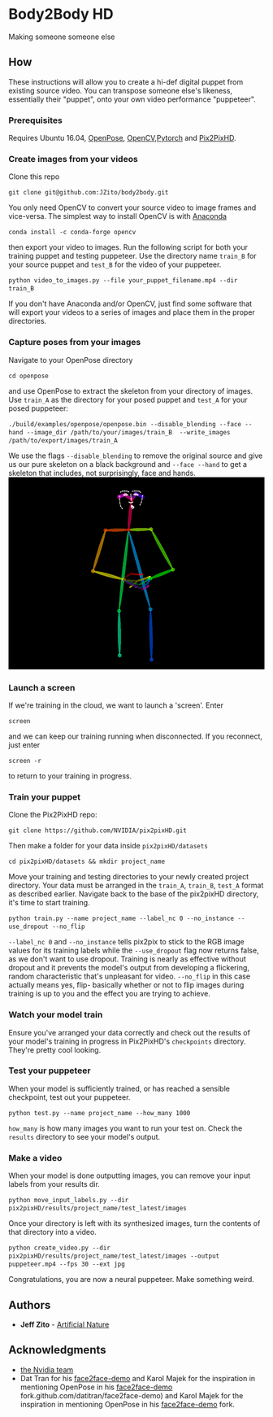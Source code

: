 # Body2Body HD

Making someone someone else

## How

These instructions will allow you to create a hi-def digital puppet from existing source video. You can transpose someone else's likeness, essentially their "puppet", onto your own video performance "puppeteer".

### Prerequisites

Requires Ubuntu 16.04, [OpenPose](https://github.com/CMU-Perceptual-Computing-Lab/openpose), [OpenCV](https://opencv.org/),[Pytorch](https://pytorch.org/) and [Pix2PixHD](https://github.com/NVIDIA/pix2pixHD).

### Create images from your videos

Clone this repo

```
git clone git@github.com:JZito/body2body.git
```


You only need OpenCV to convert your source video to image frames and vice-versa. The simplest way to install OpenCV is with [Anaconda](http://www.anaconda.org)

```
conda install -c conda-forge opencv 
```

then export your video to images. Run the following script for both your training puppet and testing puppeteer. Use the directory name ```train_B``` for your source puppet and ```test_B``` for the video of your puppeteer. 

```
python video_to_images.py --file your_puppet_filename.mp4 --dir train_B
```

If you don't have Anaconda and/or OpenCV, just find some software that will export your videos to a series of images and place them in the proper directories.

### Capture poses from your images
Navigate to your OpenPose directory 

```
cd openpose
```

and use OpenPose to extract the skeleton from your directory of images. Use ```train_A``` as the directory for your posed puppet and ```test_A``` for your posed puppeteer:

```
./build/examples/openpose/openpose.bin --disable_blending --face --hand --image_dir /path/to/your/images/train_B  --write_images /path/to/export/images/train_A
```

We use the flags ```--disable_blending``` to remove the original source and give us our pure skeleton on a black background and ```--face --hand``` to get a skeleton that includes, not surprisingly, face and hands.
![alt text](https://github.com/JZito/body2body/blob/master/images/skeleton_pose.png "Posed image")


### Launch a screen

If we're training in the cloud, we want to launch a 'screen'. Enter 

```
screen
```

and we can keep our training running when disconnected. If you reconnect, just enter

```
screen -r
```

to return to your training in progress.

### Train your puppet

Clone the Pix2PixHD repo:

```
git clone https://github.com/NVIDIA/pix2pixHD.git
```

Then make a folder for your data inside  ```pix2pixHD/datasets```

```
cd pix2pixHD/datasets && mkdir project_name
```

Move your training and testing directories to your newly created project directory. Your data must be arranged in the ```train_A```, ```train_B```, ```test_A``` format as described earlier. Navigate back to the base of the pix2pixHD directory, it's time to start training.

```
python train.py --name project_name --label_nc 0 --no_instance --use_dropout --no_flip
```

```--label_nc 0``` and ```--no_instance``` tells pix2pix to stick to the RGB image values for its training labels while the ```--use_dropout``` flag now returns false, as we don't want to use dropout. Training is nearly as effective without dropout and it prevents the model's output from developing a flickering, random characteristic that's unpleasant for video. ```--no_flip``` in this case actually means yes, flip- basically whether or not to flip images during training is up to you and the effect you are trying to achieve.

### Watch your model train

Ensure you've arranged your data correctly and check out the results of your model's training in progress in Pix2PixHD's ```checkpoints``` directory. They're pretty cool looking. 

### Test your puppeteer

When your model is sufficiently trained, or has reached a sensible checkpoint, test out your puppeteer. 

```
python test.py --name project_name --how_many 1000
```

```how_many``` is how many images you want to run your test on. Check the ```results``` directory to see your model's output.

### Make a video

When your model is done outputting images, you can remove your input labels from your results dir.

```
python move_input_labels.py --dir pix2pixHD/results/project_name/test_latest/images
```

Once your directory is left with its synthesized images, turn the contents of that directory into a video.

```
python create_video.py --dir pix2pixHD/results/project_name/test_latest/images --output puppeteer.mp4 --fps 30 --ext jpg
```

Congratulations, you are now a neural puppeteer. Make something weird. 


## Authors

* **Jeff Zito** - [Artificial Nature](https://www.artificialnature.io)


## Acknowledgments

* [the Nvidia team](https://github.com/NVIDIA/pix2pixHD)
* Dat Tran for his [face2face-demo](https://github.com/datitran/face2face-demo) and Karol Majek for the inspiration in mentioning OpenPose in his [face2face-demo](https://github.com/karolmajek/face2face-demo) fork.github.com/datitran/face2face-demo) and Karol Majek for the inspiration in mentioning OpenPose in his [face2face-demo](https://github.com/karolmajek/face2face-demo) fork.